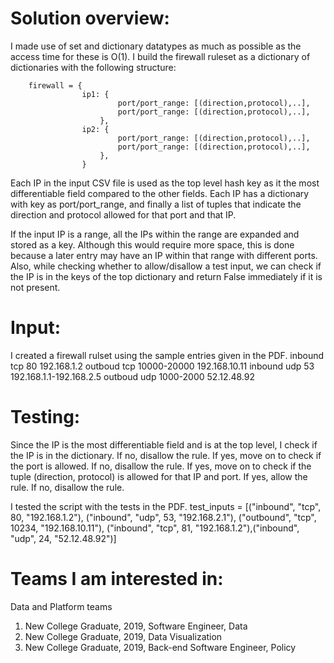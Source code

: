 # Solution overview:
I made use of set and dictionary datatypes as much as possible as the access time for these is O(1). I build the firewall ruleset as a dictionary of dictionaries with the following structure:

		firewall = {
					ip1: {
							port/port_range: [(direction,protocol),..],
							port/port_range: [(direction,protocol),..],
						},
					ip2: {
							port/port_range: [(direction,protocol),..],
							port/port_range: [(direction,protocol),..],
						},
					}

Each IP in the input CSV file is used as the top level hash key as it the most differentiable field compared to the other fields. 
Each IP has a dictionary with key as port/port_range, and finally a list of tuples that indicate the direction and protocol allowed for that port and that IP.

If the input IP is a range, all the IPs within the range are expanded and stored as a key. Although this would require more space, this is done because a later entry may have an IP within that range with different ports. Also, while checking whether to allow/disallow a test input, we can check if the IP is in the keys of the top dictionary and return False immediately if it is not present.

# Input:
I created a firewall rulset using the sample entries given in the PDF.
inbound	tcp	80	192.168.1.2
outboud	tcp	10000-20000	192.168.10.11
inbound	udp	53	192.168.1.1-192.168.2.5
outboud	udp	1000-2000	52.12.48.92

# Testing:
Since the IP is the most differentiable field and is at the top level, I check if the IP is in the dictionary.
If no, disallow the rule.
If yes, move on to check if the port is allowed.
If no, disallow the rule.
If yes, move on to check if the tuple (direction, protocol) is allowed for that IP and port.
If yes, allow the rule.
If no, disallow the rule.

I tested the script with the tests in the PDF.
test_inputs = [("inbound", "tcp", 80, "192.168.1.2"), ("inbound", "udp", 53, "192.168.2.1"), ("outbound", "tcp", 10234, "192.168.10.11"), ("inbound", "tcp", 81, "192.168.1.2"),("inbound", "udp", 24, "52.12.48.92")]

# Teams I am interested in:
Data and Platform teams
1. New College Graduate, 2019, Software Engineer, Data
2. New College Graduate, 2019, Data Visualization
3. New College Graduate, 2019, Back-end Software Engineer, Policy

